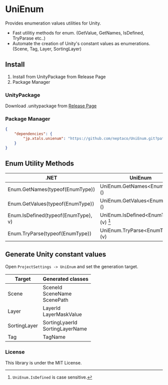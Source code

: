 # UniEnum

Provides enumeration values utilities for Unity.

- Fast utilitiy methods for enum. (GetValue, GetNames, IsDefined, TryParase etc..)
- Automate the creation of Unity's constant values as enumerations. (Scene, Tag, Layer, SortingLayer)

## Install

1. Install from UnityPackage from Release Page
2. Package Manager

### UnityPackage

Download .unitypackage from [Release Page](https://github.com/neptaco/UniEnum/releases)

### Package Manager

```manifest.json
{
    "dependencies": {
        "jp.xtals.unienum": "https://github.com/neptaco/UniEnum.git?path=src/UniEnum.Unity/Assets/UniEnum"
    }
}
```


## Enum Utility Methods

|.NET|UniEnum|
|----|-------|
|Enum.GetNames(typeof(EnumType))|UniEnum.GetNames\<EnumTypes>()|
|Enum.GetValues(typeof(EnumType))|UniEnum.GetValues\<EnumTypes>()|
|Enum.IsDefined(typeof(EnumType), v)|UniEnum.IsDefined\<EnumTypes>(v) [^1]|
|Enum.TryParse(typeof(EnumType))|UniEnum.TryParse\<EnumTypes>(v)|


[^1]: `UniEnum.IsDefined` is case sensitive.

## Generate Unity constant values

Open `ProjectSettings -> UniEnum` and set the generation target.

|Target|Generated classes|
|----|-------|
|Scene|SceneId<br/>SceneName<br/>ScenePath|
|Layer|LayerId<br/>LayerMaskValue|
|SortingLayer|SortingLyaerId<br/>SortingLayerName|
|Tag|TagName|


### License

This library is under the MIT License.